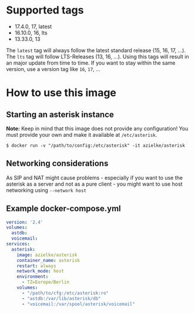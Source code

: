 # Supported tags
* 17.4.0, 17, latest
* 16.10.0, 16, lts
* 13.33.0, 13

The `latest` tag will always follow the latest standard release (15, 16, 17, ...). The `lts` tag will follow LTS-Releases (13, 16, ...). Using this tags will result in an major update from time to time. If you want to stay within the same version, use a version tag like `16`, `17`, ...

# How to use this image

## Starting an asterisk instance

**Note:** Keep in mind that this image does not provide any configuration! You must provide your own and make it available at `/etc/asterisk`.

```
$ docker run -v "/path/to/config:/etc/asterisk" -it azielke/asterisk
```

## Networking considerations

As SIP and NAT might cause problems - especially if you want to use the asterisk as a server and not as a pure client - you might want to use host networking using `--network host`

## Example docker-compose.yml

```yaml
version: '2.4'
volumes:
  astdb:
  voicemail:
services:
  asterisk:
    image: azielke/asterisk
    container_name: asterisk
    restart: always
    network_mode: host
    environment:
      - TZ=Europe/Berlin
    volumes:
      - "/path/to/cfg:/etc/asterisk:ro"
      - "astdb:/var/lib/asterisk/db"
      - "voicemail:/var/spool/asterisk/voicemail"
```
